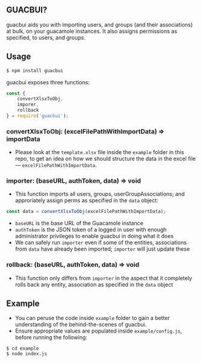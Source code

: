 ## GUACBUI?

guacbui aids you with importing users, and groups (and their associations) at bulk, on your guacamole instances. It also assigns permissions as specified, to users, and groups.

## Usage

```bash
$ npm install guacbui
```

guacbui exposes three functions:
```js
const {
	convertXlsxToObj,
	imporer,
	rollback
} = require('guacbui');
```

### convertXlsxToObj: (excelFilePathWithImportData) => importData
- Please look at the `template.xlsx` file inside the `example` folder in this repo, to get an idea on how we should structure the data in the excel file — `excelFilePathWithImportData`.

### importer: (baseURL, authToken, data) => void
- This function imports all users, groups, userGroupAssociations; and approriately assign perms as specified in the `data` object:
```js
const data = convertXlsxToObj(excelFilePathWithImportData);
```
- `baseURL` is the base URL of the Guacamole instance
- `authToken` is the JSON token of a logged in user with enough administrator privileges to enable guacbui in doing what it does
- We can safely run `importer` even if some of the entities, associations from `data` have already been imported; `importer` will just update these


### rollback: (baseURL, authToken, data) => void
- This function only differs from `importer` in the aspect that it completely rolls back any entity, association as specified in the `data` object

## Example
- You can peruse the code inside `example` folder to gain a better understanding of the behind-the-scenes of guacbui.
- Ensure appropriate values are populated inside `example/config.js`, before running the following:
```
$ cd example
$ node index.js
```
